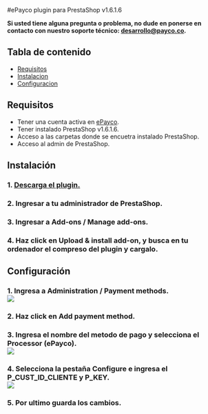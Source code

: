 #ePayco plugin para PrestaShop v1.6.1.6

**Si usted tiene alguna pregunta o problema, no dude en ponerse en contacto con nuestro soporte técnico: desarrollo@payco.co.**

## Tabla de contenido

* [Requisitos](#requisitos)
* [Instalacion](#instalación)
* [Configuracion](#configuración)

## Requisitos

* Tener una cuenta activa en [ePayco](https://pagaycobra.com).
* Tener instalado PrestaShop v1.6.1.6.
* Acceso a las carpetas donde se encuetra instalado PrestaShop.
* Acceso al admin de PrestaShop.

## Instalación

### 1. [Descarga el plugin.](https://github.com/epayco/Plugin_ePayco_PrestaShop/releases/tag/1.6.1.6)
### 2. Ingresar a tu administrador de PrestaShop.
### 3. Ingresar a Add-ons / Manage add-ons.
### 4. Haz click en Upload & install add-on, y busca en tu ordenador el compreso del plugin y cargalo. 

## Configuración

### 1. Ingresa a Administration / Payment methods. <br/><img src="http://dev-plugins.info/cscart-tuto/4.png">
### 2. Haz click en Add payment method.
### 3. Ingresa el nombre del metodo de pago y selecciona el Processor (ePayco).<br/><img src="http://dev-plugins.info/cscart-tuto/5.png">
### 4. Selecciona la pestaña Configure e ingresa el P_CUST_ID_CLIENTE y P_KEY.<br/><img src="http://dev-plugins.info/cscart-tuto/6.png">
### 5. Por ultimo guarda los cambios.